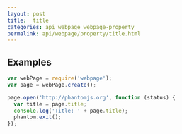 ```yaml
---
layout: post
title:  title
categories: api webpage webpage-property
permalink: api/webpage/property/title.html
---
```


## Examples

```javascript
var webPage = require('webpage');
var page = webPage.create();

page.open('http://phantomjs.org', function (status) {
  var title = page.title;
  console.log('Title: ' + page.title);
  phantom.exit();
});
```








